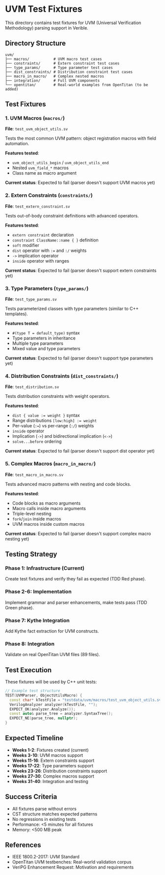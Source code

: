 # UVM Test Fixtures

This directory contains test fixtures for UVM (Universal Verification Methodology) parsing support in Verible.

## Directory Structure

```
uvm/
├── macros/           # UVM macro test cases
├── constraints/      # Extern constraint test cases
├── type_params/      # Type parameter test cases
├── dist_constraints/ # Distribution constraint test cases
├── macro_in_macro/   # Complex nested macros
├── integration/      # Full UVM components
└── opentitan/        # Real-world examples from OpenTitan (to be added)
```

## Test Fixtures

### 1. UVM Macros (`macros/`)

**File**: `test_uvm_object_utils.sv`

Tests the most common UVM pattern: object registration macros with field automation.

**Features tested**:
- `uvm_object_utils_begin` / `uvm_object_utils_end`
- Nested `uvm_field_*` macros
- Class name as macro argument

**Current status**: Expected to fail (parser doesn't support UVM macros yet)

### 2. Extern Constraints (`constraints/`)

**File**: `test_extern_constraint.sv`

Tests out-of-body constraint definitions with advanced operators.

**Features tested**:
- `extern constraint` declaration
- `constraint ClassName::name { }` definition
- `soft` modifier
- `dist` operator with `:=` and `:/` weights
- `->` implication operator
- `inside` operator with ranges

**Current status**: Expected to fail (parser doesn't support extern constraints yet)

### 3. Type Parameters (`type_params/`)

**File**: `test_type_params.sv`

Tests parameterized classes with type parameters (similar to C++ templates).

**Features tested**:
- `#(type T = default_type)` syntax
- Type parameters in inheritance
- Multiple type parameters
- Mixed value and type parameters

**Current status**: Expected to fail (parser doesn't support type parameters yet)

### 4. Distribution Constraints (`dist_constraints/`)

**File**: `test_distribution.sv`

Tests distribution constraints with weight operators.

**Features tested**:
- `dist { value := weight }` syntax
- Range distributions `[low:high] := weight`
- Per-value (`:=`) vs per-range (`:/`) weights
- `inside` operator
- Implication (`->`) and bidirectional implication (`<->`)
- `solve...before` ordering

**Current status**: Expected to fail (parser doesn't support dist operator yet)

### 5. Complex Macros (`macro_in_macro/`)

**File**: `test_macro_in_macro.sv`

Tests advanced macro patterns with nesting and code blocks.

**Features tested**:
- Code blocks as macro arguments
- Macro calls inside macro arguments
- Triple-level nesting
- `fork`/`join` inside macros
- UVM macros inside custom macros

**Current status**: Expected to fail (parser doesn't support complex macro nesting yet)

## Testing Strategy

### Phase 1: Infrastructure (Current)

Create test fixtures and verify they fail as expected (TDD Red phase).

### Phase 2-6: Implementation

Implement grammar and parser enhancements, make tests pass (TDD Green phase).

### Phase 7: Kythe Integration

Add Kythe fact extraction for UVM constructs.

### Phase 8: Integration

Validate on real OpenTitan UVM files (89 files).

## Test Execution

These fixtures will be used by C++ unit tests:

```cpp
// Example test structure
TEST(UVMParser, ObjectUtilsMacro) {
  const char* kTestFile = "testdata/uvm/macros/test_uvm_object_utils.sv";
  VerilogAnalyzer analyzer(kTestFile, "");
  EXPECT_OK(analyzer.Analyze());
  const auto& parse_tree = analyzer.SyntaxTree();
  EXPECT_NE(parse_tree, nullptr);
}
```

## Expected Timeline

- **Weeks 1-2**: Fixtures created (current)
- **Weeks 3-10**: UVM macros support
- **Weeks 11-16**: Extern constraints support
- **Weeks 17-22**: Type parameters support
- **Weeks 23-26**: Distribution constraints support
- **Weeks 27-30**: Complex macros support
- **Weeks 31-40**: Integration and testing

## Success Criteria

- All fixtures parse without errors
- CST structure matches expected patterns
- No regressions in existing tests
- Performance: <5 minutes for all fixtures
- Memory: <500 MB peak

## References

- IEEE 1800.2-2017: UVM Standard
- OpenTitan UVM testbenches: Real-world validation corpus
- VeriPG Enhancement Request: Motivation and requirements

